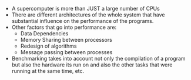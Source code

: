 - A supercomputer is more than JUST a large number of CPUs
- There are different architectures of the whole system that have substantial influence on the performance of the programs.
- Other factors that go into performance are:
	- Data Dependencies
	- Memory Sharing between processors
	- Redesign of algorithms
	- Message passing between processes
- Benchmarking takes into account not only the compilation of a program but also the hardware its run on and also the other tasks that were running at the same time, etc.
